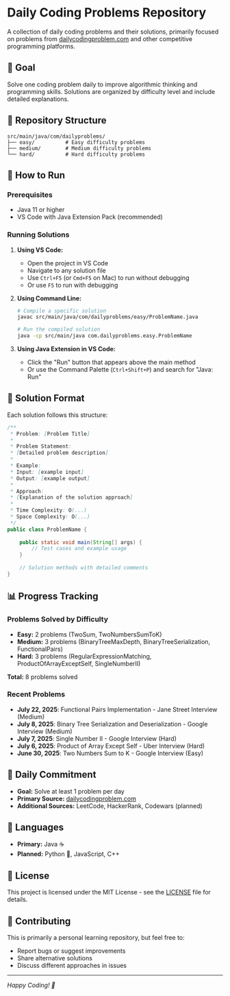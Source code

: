# Daily Coding Problems Repository

A collection of daily coding problems and their solutions, primarily focused on problems from [dailycodingproblem.com](https://dailycodingproblem.com) and other competitive programming platforms.

## 🎯 Goal
Solve one coding problem daily to improve algorithmic thinking and programming skills. Solutions are organized by difficulty level and include detailed explanations.

## 📁 Repository Structure

```
src/main/java/com/dailyproblems/
├── easy/          # Easy difficulty problems
├── medium/        # Medium difficulty problems
└── hard/          # Hard difficulty problems
```

## 🚀 How to Run

### Prerequisites
- Java 11 or higher
- VS Code with Java Extension Pack (recommended)

### Running Solutions

1. **Using VS Code:**
   - Open the project in VS Code
   - Navigate to any solution file
   - Use `Ctrl+F5` (or `Cmd+F5` on Mac) to run without debugging
   - Or use `F5` to run with debugging

2. **Using Command Line:**
   ```bash
   # Compile a specific solution
   javac src/main/java/com/dailyproblems/easy/ProblemName.java
   
   # Run the compiled solution
   java -cp src/main/java com.dailyproblems.easy.ProblemName
   ```

3. **Using Java Extension in VS Code:**
   - Click the "Run" button that appears above the main method
   - Or use the Command Palette (`Ctrl+Shift+P`) and search for "Java: Run"

## 📝 Solution Format

Each solution follows this structure:

```java
/**
 * Problem: [Problem Title]
 * 
 * Problem Statement:
 * [Detailed problem description]
 * 
 * Example:
 * Input: [example input]
 * Output: [example output]
 * 
 * Approach:
 * [Explanation of the solution approach]
 * 
 * Time Complexity: O(...)
 * Space Complexity: O(...)
 */
public class ProblemName {
    
    public static void main(String[] args) {
        // Test cases and example usage
    }
    
    // Solution methods with detailed comments
}
```

## 📊 Progress Tracking

### Problems Solved by Difficulty
- **Easy:** 2 problems (TwoSum, TwoNumbersSumToK)
- **Medium:** 3 problems (BinaryTreeMaxDepth, BinaryTreeSerialization, FunctionalPairs)
- **Hard:** 3 problems (RegularExpressionMatching, ProductOfArrayExceptSelf, SingleNumberII)

**Total:** 8 problems solved

### Recent Problems
- **July 22, 2025**: Functional Pairs Implementation - Jane Street Interview (Medium)
- **July 8, 2025**: Binary Tree Serialization and Deserialization - Google Interview (Medium)
- **July 7, 2025**: Single Number II - Google Interview (Hard)
- **July 6, 2025**: Product of Array Except Self - Uber Interview (Hard)
- **June 30, 2025**: Two Numbers Sum to K - Google Interview (Easy)

## 🔄 Daily Commitment

- **Goal:** Solve at least 1 problem per day
- **Primary Source:** [dailycodingproblem.com](https://dailycodingproblem.com)
- **Additional Sources:** LeetCode, HackerRank, Codewars (planned)

## 🌟 Languages

- **Primary:** Java ☕
- **Planned:** Python 🐍, JavaScript, C++

## 📄 License

This project is licensed under the MIT License - see the [LICENSE](LICENSE) file for details.

## 🤝 Contributing

This is primarily a personal learning repository, but feel free to:
- Report bugs or suggest improvements
- Share alternative solutions
- Discuss different approaches in issues

---

*Happy Coding! 🚀*
